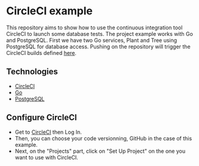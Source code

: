 # CircleCI example

This repository aims to show how to use the continuous integration tool CircleCI to launch some database tests. The project example works with Go and PostgreSQL. First we have two Go services, Plant and Tree using PostgreSQL for database access. Pushing on the repository will trigger the CircleCI builds defined [here](./.circleci/config.yml).

## Technologies

- [CircleCI](https://circleci.com/) 
- [Go](https://golang.org/) 
- [PostgreSQL](https://www.postgresql.org/)

## Configure CircleCI

- Get to [CircleCI](https://circleci.com/) then Log In.
- Then, you can choose your code versionning, GitHub in the case of this example. 
- Next, on the "Projects" part, click on "Set Up Project" on the one you want to use with CircleCI.
